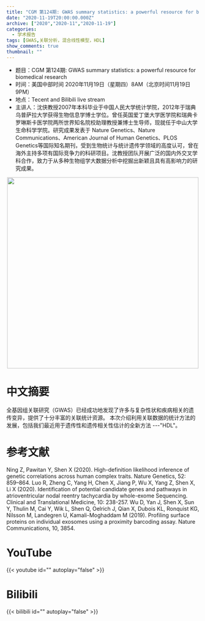 ```yaml
---
title: "CGM 第124期: GWAS summary statistics: a powerful resource for biomedical research"
date: "2020-11-19T20:00:00.000Z"
archive: ["2020","2020-11","2020-11-19"]
categories:
  - 学术报告
tags: [GWAS,关联分析，混合线性模型，HDL]
show_comments: true
thumbnail: ""
---
```


- 题目：CGM 第124期: GWAS summary statistics: a powerful resource for biomedical research
- 时间：美国中部时间 2020年11月19日（星期四）8AM（北京时间11月19日 9PM）
- 地点：Tecent and Bilibili live stream
- 主讲人：沈侠教授2007年本科毕业于中国人民大学统计学院，2012年于瑞典乌普萨拉大学获得生物信息学博士学位。曾任英国爱丁堡大学医学院和瑞典卡罗琳斯卡医学院两所世界知名院校助理教授兼博士生导师，现就任于中山大学生命科学学院。研究成果发表于 Nature Genetics、Nature Communications、American Journal of Human Genetics、PLOS Genetics等国际知名期刊，受到生物统计与统计遗传学领域的高度认可，曾在海外主持多项有国际竞争力的科研项目。沈教授团队开展广泛的国内外交叉学科合作，致力于从多种生物组学大数据分析中挖掘出新颖且具有高影响力的研究成果。



<div align="center">
<img src="https://i.loli.net/2020/11/18/hUfy2QN1z9XTOcV.jpg" height=500>
</div>

# 中文摘要

全基因组关联研究（GWAS）已经成功地发现了许多与复杂性状和疾病相关的遗传变异，提供了十分丰富的关联统计资源。 本次介绍利用关联数据的统计方法的发展，包括我们最近用于遗传性和遗传相关性估计的全新方法 ---"HDL"。


# 参考文献

Ning Z, Pawitan Y, Shen X (2020). High-definition likelihood inference of genetic correlations across human complex traits. Nature Genetics, 52: 859–864.
Luo R, Zheng C, Yang H, Chen X, Jiang P, Wu X, Yang Z, Shen X, Li X (2020). Identification of potential candidate genes and pathways in atrioventricular nodal reentry tachycardia by whole-exome Sequencing. Clinical and Translational Medicine, 10: 238-257.
Wu D, Yan J, Shen X, Sun Y, Thulin M, Cai Y, Wik L, Shen Q, Oelrich J, Qian X, Dubois KL, Ronquist KG, Nilsson M, Landegren U, Kamali-Moghaddam M (2019). Profiling surface proteins on individual exosomes using a proximity barcoding assay. Nature Communications, 10, 3854.

# YouTube

{{< youtube id="" autoplay="false" >}}

# Bilibili

{{< bilibili id="" autoplay="false" >}}

